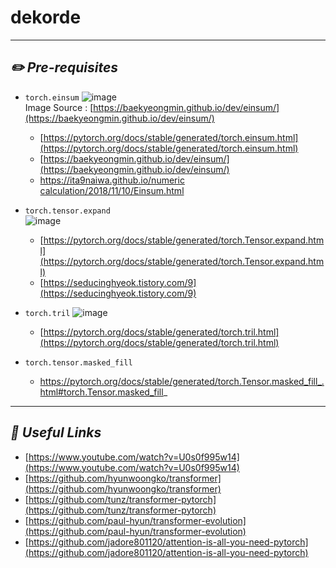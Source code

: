# dekorde
---
## ***✏️ Pre-requisites***

- `torch.einsum`
    ![image](https://user-images.githubusercontent.com/59340911/136669368-3699970f-e7c4-4216-a8e5-f93bece26637.png)    
      Image Source : [https://baekyeongmin.github.io/dev/einsum/](https://baekyeongmin.github.io/dev/einsum/)
      
    - [https://pytorch.org/docs/stable/generated/torch.einsum.html](https://pytorch.org/docs/stable/generated/torch.einsum.html)
    - [https://baekyeongmin.github.io/dev/einsum/](https://baekyeongmin.github.io/dev/einsum/)
    - [https://ita9naiwa.github.io/numeric calculation/2018/11/10/Einsum.html](https://ita9naiwa.github.io/numeric%20calculation/2018/11/10/Einsum.html)


- `torch.tensor.expand`    
    ![image](https://user-images.githubusercontent.com/59340911/136669463-aa6d3679-cf1d-4031-ae66-c122de651bd1.png)
    - [https://pytorch.org/docs/stable/generated/torch.Tensor.expand.html](https://pytorch.org/docs/stable/generated/torch.Tensor.expand.html)
    - [https://seducinghyeok.tistory.com/9](https://seducinghyeok.tistory.com/9)


- `torch.tril`
    ![image](https://user-images.githubusercontent.com/59340911/136669458-6737c821-3143-4b14-9526-175fa5133a93.png)    
    - [https://pytorch.org/docs/stable/generated/torch.tril.html](https://pytorch.org/docs/stable/generated/torch.tril.html)

- `torch.tensor.masked_fill`
   - https://pytorch.org/docs/stable/generated/torch.Tensor.masked_fill_.html#torch.Tensor.masked_fill_
---
## ***🔗 Useful Links***

- [https://www.youtube.com/watch?v=U0s0f995w14](https://www.youtube.com/watch?v=U0s0f995w14)
- [https://github.com/hyunwoongko/transformer](https://github.com/hyunwoongko/transformer)
- [https://github.com/tunz/transformer-pytorch](https://github.com/tunz/transformer-pytorch)
- [https://github.com/paul-hyun/transformer-evolution](https://github.com/paul-hyun/transformer-evolution)
- [https://github.com/jadore801120/attention-is-all-you-need-pytorch](https://github.com/jadore801120/attention-is-all-you-need-pytorch)
